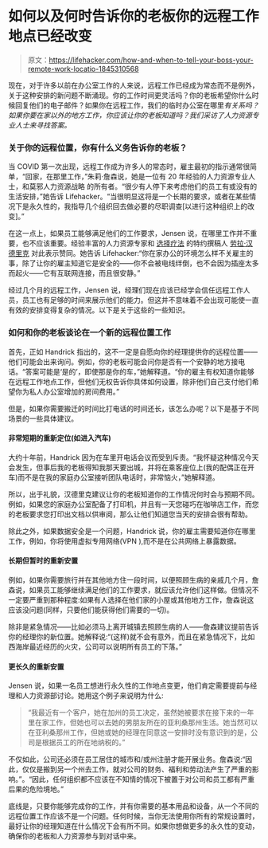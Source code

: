 # 如何以及何时告诉你的老板你的远程工作地点已经改变

> 原文：<https://lifehacker.com/how-and-when-to-tell-your-boss-your-remote-work-locatio-1845310568>

现在，对于许多以前在办公室工作的人来说，远程工作已经成为常态而不是例外，关于这种安排的新问题不断涌现。你的工作时间更灵活吗？你的老板希望你什么时候回复他们的电子邮件？如果你在远程工作，我们的临时办公室在哪里*有关系吗？如果你要在家以外的地方工作，你应该让你的老板知道吗？我们采访了人力资源专业人士来寻找答案。* 



### 关于你的远程位置，你有什么义务告诉你的老板？

当 COVID 第一次出现，远程工作成为许多人的常态时，雇主最初的指示通常很简单，“回家，在那里工作，”朱莉·詹森说，她是一位有 20 年经验的人力资源专业人士，和莫邪人力资源战略 的所有者。“很少有人停下来考虑他们的员工有或没有的生活安排，”她告诉 Lifehacker。“当很明显这将是一个长期的要求，或者在某些情况下是永久性的，我指导几个组织回去做必要的尽职调查[以进行这种组织上的改变]。”

在这一点上，如果员工能够满足他们的工作要求，Jensen 说，在哪里工作并不重要，也不应该重要。经验丰富的人力资源专家和 [选择疗法](http://www.choosingtherapy.com) 的特约撰稿人 [劳拉·汉德里克](https://www.choosingtherapy.com/laura-handrick) 对此表示赞同。她告诉 Lifehacker:“你在家办公的环境怎么样不关雇主的事，除了让你的雇主知道它是安全的——你不会被电线绊倒，也不会因为插座太多而起火——它有互联网连接，而且很安静。”

经过几个月的远程工作，Jensen 说，经理们现在应该已经学会信任远程工作人员，员工也有足够的时间来展示他们的能力。但这并不意味着不会出现可能使一直有效的安排变得复杂的情况。以下是关于这些的一些知识。

### 如何和你的老板谈论在一个新的远程位置工作

首先，正如 Handrick 指出的，这不一定是自愿向你的经理提供你的远程位置——他们可能会出来询问。例如，你的老板可能会问你是否有一个安静的地方接电话。“答案可能是‘是的’，即使那是你的车，”她解释道。“你的雇主有权知道你能够在远程工作地点工作，但他们无权告诉你具体如何设置，除非他们自己支付他们希望你为私人办公室增加的房间费用。”

但是，如果你需要搬迁的时间比打电话的时间还长，该怎么办呢？以下是基于不同场景的一些具体建议。

#### 非常短期的重新定位(如进入汽车)

大约十年前，Handrick 因为在车里开电话会议而受到斥责。“我怀疑这种情况今天会发生，但事后我的老板得知我那天要出城，并将在乘客座位上(我的配偶正在开车)而不是在我的家庭办公室接听团队电话时，非常恼火，”她解释道。

所以，出于礼貌，汉德里克建议让你的老板知道你的工作情况何时会与预期不同。例如，如果您的家庭办公室配备了打印机，并且有一天您碰巧在咖啡店工作，而您的老板要求您打印出文档以供审阅，那么让他们知道您当天的安排会很有帮助。

除此之外，如果数据安全是一个问题，Handrick 说，你的雇主需要知道你在哪里工作，例如，你将使用虚拟专用网络(VPN ),而不是在公共网络上暴露数据。



#### 长期但暂时的重新安置

例如，如果你需要旅行并在其他地方住一段时间，以便照顾生病的亲戚几个月，詹森说，如果员工能够继续满足他们的工作要求，就应该允许他们这样做。但情况不一定要严重到那种程度:如果有人选择在他们家的小屋或其他地方工作，詹森说这应该没问题(同样，只要他们能获得他们需要的一切)。

除非是紧急情况——比如必须马上离开城镇去照顾生病的人——詹森建议提前告诉你的经理你的新位置。她解释说:“(这样)就不会有意外，而且在紧急情况下，比如西海岸最近经历的火灾，公司可以说明所有员工的下落。”

#### 更长久的重新安置

Jensen 说，如果一名员工想进行永久性的工作地点变更，他们肯定需要提前与经理和人力资源部讨论。她用这个例子来说明为什么:

> “我最近有一个客户，她在加州的员工决定，虽然她被要求在接下来的一年里在家工作，但她也可以去她的男朋友所在的亚利桑那州生活。她当然可以在亚利桑那州工作，但她或她的经理在同意这一安排时没有意识到的是，公司是根据员工的所在地纳税的。”

不仅如此，公司还必须在员工居住的城市和/或州注册才能开展业务。詹森说:“因此，仅仅是搬到另一个州去工作，就对公司的财务、福利和劳动法产生了严重的影响。”。“因此，任何组织都不应该在不知情的情况下被置于对公司和员工都有严重后果的危险境地。”

底线是，只要你能够完成你的工作，并有你需要的基本用品和设备，从一个不同的远程位置工作应该不是一个问题。任何时候，当你无法使用你所有的常规设置时，最好让你的经理知道在什么情况下会有所不同。如果你想做更多的永久性的变动，确保你的老板和人力资源参与到对话中来。